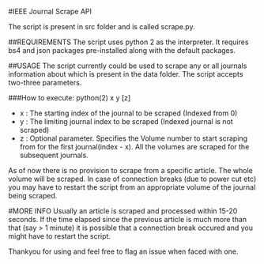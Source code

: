 #IEEE Journal Scrape API

The script is present in src folder and is called scrape.py.

##REQUIREMENTS
The script uses python 2 as the interpreter.
It requires bs4 and json packages pre-installed along with the default packages.

##USAGE
The script currently could be used to scrape any or all journals information
about which is present in the data folder.
The script accepts two-three parameters.

###How to execute:
python(2) x y [z]
 - x : The starting index of the journal to be scraped (Indexed from 0)
 - y : The limiting journal index to be scraped (Indexed journal is not scraped)
 - z : Optional parameter. Specifies the Volume number to start scraping from for the first journal(index - x). All the volumes are scraped for the subsequent journals.

As of now there is no provision to scrape from a specific article. The whole
volume will be scraped. In case of connection breaks (due to power cut etc)
you may have to restart the script from an appropriate volume of the journal
being scraped. 

#MORE INFO
Usually an article is scraped and processed within 15-20 seconds. If the time
elapsed since the previous article is much more than that (say > 1 minute) it
is possible that a connection break occured and you might have to restart the
script.


Thankyou for using and feel free to flag an issue when faced with one.


